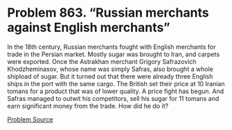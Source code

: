 # Problem 863. “Russian merchants against English merchants”

In the 18th century, Russian merchants fought with English merchants for trade in the Persian market. Mostly sugar was brought to Iran, and carpets were exported. Once the Astrakhan merchant Grigory Safrazovich Khodzheminasov, whose name was simply Safras, also brought a whole shipload of sugar. But it turned out that there were already three English ships in the port with the same cargo. The British set their price at 10 Iranian tomans for a product that was of lower quality. A price fight has begun. And Safras managed to outwit his competitors, sell his sugar for 11 tomans and earn significant money from the trade. How did he do it?

[Problem Source](https://www.trizland.ru/tasks/5432/)
